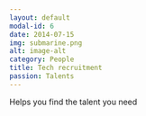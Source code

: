 ```yaml
---
layout: default
modal-id: 6
date: 2014-07-15
img: submarine.png
alt: image-alt
category: People
title: Tech recruitment
passion: Talents
---
```

Helps you find the talent you need